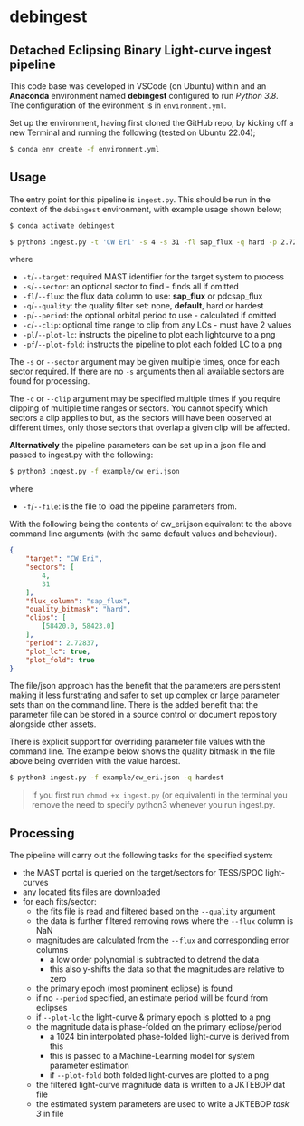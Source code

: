# debingest

## Detached Eclipsing Binary Light-curve ingest pipeline

This code base was developed in VSCode (on Ubuntu) within and an **Anaconda** 
environment named **debingest** configured to run _Python 3.8_.  
The configuration of the evironment is in `environment.yml`.

Set up the environment, having first cloned the GitHub repo, by kicking off a 
new Terminal and running the following (tested on Ubuntu 22.04);
```sh
$ conda env create -f environment.yml
```

## Usage
The entry point for this pipeline is `ingest.py`.  This should be run in the
context of the `debingest` environment, with example usage shown below;

```sh
$ conda activate debingest

$ python3 ingest.py -t 'CW Eri' -s 4 -s 31 -fl sap_flux -q hard -p 2.72837 -c 58420.0 58423.0 -pl -pf 
```
where
- `-t`/`--target`: required MAST identifier for the target system to process
- `-s`/`--sector`: an optional sector to find - finds all if omitted
- `-fl`/`--flux`: the flux data column to use: **sap_flux** or pdcsap_flux
- `-q`/`--quality`: the quality filter set: none, **default**, hard or hardest
- `-p`/`--period`: the optional orbital period to use - calculated if omitted
- `-c`/`--clip`: optional time range to clip from any LCs - must have 2 values
- `-pl`/`--plot-lc`: instructs the pipeline to plot each lightcurve to a png
- `-pf`/`--plot-fold`: instructs the pipeline to plot each folded LC to a png

The `-s` or `--sector` argument may be given multiple times, once for each 
sector required.  If there are no `-s` arguments then all available sectors
are found for processing. 

The `-c` or `--clip` argument may be specified multiple times if you require 
clipping of multiple time ranges or sectors. You cannot specify which sectors 
a clip applies to but, as the sectors will have been observed at different 
times, only those sectors that overlap a given clip will be affected.

**Alternatively** the pipeline parameters can be set up in a json file and 
passed to ingest.py with the following:

```sh
$ python3 ingest.py -f example/cw_eri.json
```
where
- `-f`/`--file`: is the file to load the pipeline parameters from.

With the following being the contents of cw_eri.json equivalent to the above
command line arguments (with the same default values and behaviour). 

```json
{
    "target": "CW Eri",
    "sectors": [
        4,
        31
    ],
    "flux_column": "sap_flux",
    "quality_bitmask": "hard",
    "clips": [
        [58420.0, 58423.0]
    ],
    "period": 2.72837,
    "plot_lc": true,
    "plot_fold": true
}
```

The file/json approach has the benefit that the parameters are persistent 
making it less furstrating and safer to set up complex or large parameter sets
than on the command line. There is the added benefit that the parameter file 
can be stored in a source control or document repository alongside other assets.

There is explicit support for overriding parameter file values with the command
line. The example below shows the quality bitmask in the file above being
overriden with the value hardest.
```sh
$ python3 ingest.py -f example/cw_eri.json -q hardest
```

> If you first run `chmod +x ingest.py` (or equivalent) in the terminal 
> you remove the need to specify python3 whenever you run ingest.py.

## Processing
The pipeline will carry out the following tasks for the specified system:
- the MAST portal is queried on the target/sectors for TESS/SPOC light-curves
- any located fits files are downloaded
- for each fits/sector:
  - the fits file is read and filtered based on the `--quality` argument
  - the data is further filtered removing rows where the `--flux` column is NaN
  - magnitudes are calculated from the `--flux` and corresponding error columns
    - a low order polynomial is subtracted to detrend the data
    - this also y-shifts the data so that the magnitudes are relative to zero
  - the primary epoch (most prominent eclipse) is found
  - if no `--period` specified, an estimate period will be found from eclipses
  - if `--plot-lc` the light-curve & primary epoch is plotted to a png
  - the magnitude data is phase-folded on the primary eclipse/period
    - a 1024 bin interpolated phase-folded light-curve is derived from this
    - this is passed to a Machine-Learning model for system parameter estimation
    - if `--plot-fold` both folded light-curves are plotted to a png
  - the filtered light-curve magnitude data is written to a JKTEBOP dat file
  - the estimated system parameters are used to write a JKTEBOP _task 3_ in file